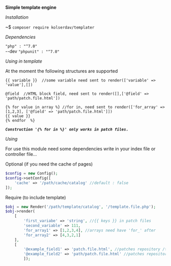 **Simple template engine**  

_Installation_  

~$ `composer require kolserdav/templater`  

_Dependencies_ 
 
`"php" : "^7.0"`  
--dev `"phpunit" : "^7.0"`  
 

_Using in template_

At the moment the following structures are supported

```$xslt
{{ variable }}  //some variable need sent to render(['variable' => 'value'],[])
 
@field  //HTML block field, need sent to render([],['@field' => 'path/patch.file.html'])

{% for value in array %} //for in, need sent to render(['for_array' => [1,2,3], ['@field' => 'path/patch.file.html']])  
{{ value }}
{% endfor  %}
``` 


**_`Construction '{% for in %}' only works in patch files.`_**


_Using_

For use this module need some dependencies write in your index file
or controller file...  
  
Optional (if you need the cache of pages) 

```php
$config = new Config();
$config->setConfig([
    'cache' => '/path/cache/catalog' //default : false
]);
```
Require (to include template)

```php
$obj = new Render('/path/template/catalog', '/template.file.php'); 
$obj->render(
    [
        'first_variabe' => 'string', //{{ keys }} in patch files
        'second_variable' => 111,
        'for_array1' => [1,2,3,4], //arrays need have 'for_' after
        'for_array2' => [4,3,2,1]
    ],
    [
        '@example_field1' => 'patch.file.html', //patches repository /template-catalog/views
        '@example_field2' => 'path/patch.file.html' //patches repository /template-catalogviews/path
        ]);
```


